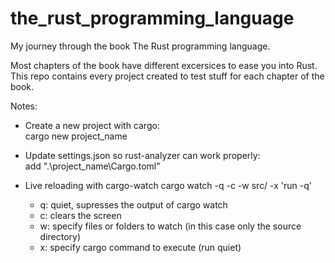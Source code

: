 # the_rust_programming_language
My journey through the book The Rust programming language.

Most chapters of the book have different excersices to ease you into Rust.
This repo contains every project created to test stuff for each chapter of the book.

Notes:

- Create a new project with cargo:  
cargo new project_name

- Update settings.json so rust-analyzer can work properly:  
add ".\\project_name\\Cargo.toml"

- Live reloading with cargo-watch
cargo watch -q -c -w src/ -x 'run -q'
  - q: quiet, supresses the output of cargo watch
  - c: clears the screen
  - w: specify files or folders to watch (in this case only the source directory)
  - x: specify cargo command to execute (run quiet)
